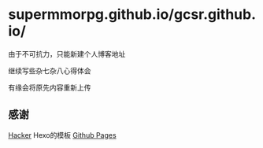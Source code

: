 # supermmorpg.github.io/gcsr.github.io/

由于不可抗力，只能新建个人博客地址

继续写些杂七杂八心得体会


有缘会将原先内容重新上传

## 感谢

[Hacker](https://github.com/CodeDaraW/Hacker)  Hexo的模板
[Github Pages](https://pages.github.com/)  
